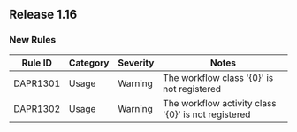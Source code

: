 ﻿## Release 1.16

### New Rules

Rule ID | Category | Severity | Notes
--------|----------|----------|--------------------
DAPR1301 | Usage    | Warning    | The workflow class '{0}' is not registered
DAPR1302 | Usage    | Warning    | The workflow activity class '{0}' is not registered